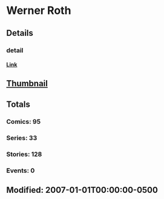 # Werner  Roth 
## Details
### detail
#### [Link](http://marvel.com/comics/creators/956/werner_roth?utm_campaign=apiRef&utm_source=225578a89fc76f3d20fbffda5d17a88d)
## [Thumbnail](http://i.annihil.us/u/prod/marvel/i/mg/9/b0/4bc47fd09f391.jpg)
## Totals
### Comics: 95
### Series: 33
### Stories: 128
### Events: 0
## Modified: 2007-01-01T00:00:00-0500